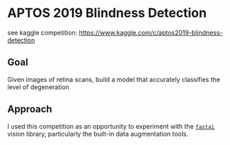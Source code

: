 # APTOS 2019 Blindness Detection

see kaggle competition: https://www.kaggle.com/c/aptos2019-blindness-detection

## Goal

Given images of retina scans, build a model that accurately classifies the level of degeneration

## Approach

I used this competition as an opportunity to experiment with the [`fastai`](https://docs.fast.ai/index.html) vision library, particularly the built-in data augmentation tools.
